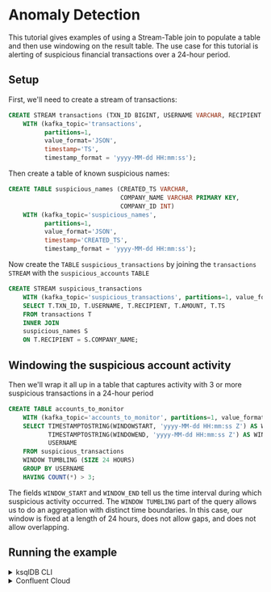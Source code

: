 
# Anomaly Detection

This tutorial gives examples of using a Stream-Table join to populate a table and then use windowing on the result table.  The use case for this tutorial 
is alerting of suspicious financial transactions over a 24-hour period.

## Setup

First, we'll need to create a stream of transactions:

```sql
CREATE STREAM transactions (TXN_ID BIGINT, USERNAME VARCHAR, RECIPIENT VARCHAR, AMOUNT DOUBLE, TS VARCHAR)
    WITH (kafka_topic='transactions',
          partitions=1,
          value_format='JSON',
          timestamp='TS',
          timestamp_format = 'yyyy-MM-dd HH:mm:ss');
```

Then create a table of known suspicious names:

```sql
CREATE TABLE suspicious_names (CREATED_TS VARCHAR,
                               COMPANY_NAME VARCHAR PRIMARY KEY,
                               COMPANY_ID INT)
    WITH (kafka_topic='suspicious_names',
          partitions=1,
          value_format='JSON',
          timestamp='CREATED_TS',
          timestamp_format = 'yyyy-MM-dd HH:mm:ss');
```

Now create the `TABLE` `suspicious_transactions` by joining the `transactions` `STREAM` with the `suspicious_accounts` `TABLE`

```sql
CREATE STREAM suspicious_transactions
    WITH (kafka_topic='suspicious_transactions', partitions=1, value_format='JSON') AS
    SELECT T.TXN_ID, T.USERNAME, T.RECIPIENT, T.AMOUNT, T.TS
    FROM transactions T
    INNER JOIN
    suspicious_names S
    ON T.RECIPIENT = S.COMPANY_NAME;
```

## Windowing the suspicious account activity
 
Then we'll wrap it all up in a table that captures activity with 3 or more suspicious transactions in a 24-hour period

```sql
CREATE TABLE accounts_to_monitor
    WITH (kafka_topic='accounts_to_monitor', partitions=1, value_format='JSON') AS
    SELECT TIMESTAMPTOSTRING(WINDOWSTART, 'yyyy-MM-dd HH:mm:ss Z') AS WINDOW_START, 
           TIMESTAMPTOSTRING(WINDOWEND, 'yyyy-MM-dd HH:mm:ss Z') AS WINDOW_END,
           USERNAME
    FROM suspicious_transactions
    WINDOW TUMBLING (SIZE 24 HOURS) 
    GROUP BY USERNAME
    HAVING COUNT(*) > 3;
```
The fields `WINDOW_START` and `WINDOW_END` tell us the time interval during which suspicious activity occurred. The `WINDOW TUMBLING` part of the query 
allows us to do an aggregation with distinct time boundaries. 
In this case, our window is fixed at a length of 24 hours, does not allow gaps, and does not allow overlapping.

## Running the example

<details>
  <summary>ksqlDB CLI </summary>

#### Prerequisites

* Docker running via [Docker Desktop](https://docs.docker.com/desktop/) or [Docker Engine](https://docs.docker.com/engine/install/)
* [Docker Compose](https://docs.docker.com/compose/install/). Ensure that the command `docker compose version` succeeds.

#### Run the commands

First, start ksqlDB and Kafka:

  ```shell
  docker compose -f ./docker/docker-compose-ksqldb.yml up -d
  ```
Next, open the ksqlDB CLI:

  ```shell
  docker exec -it ksqldb-cli ksql http://ksqldb-server:8088
  ```

Create the stream and table and populate them with data:

```sql
CREATE STREAM transactions (TXN_ID BIGINT, USERNAME VARCHAR, RECIPIENT VARCHAR, AMOUNT DOUBLE, TS VARCHAR)
    WITH (kafka_topic='transactions',
          partitions=1,
          value_format='JSON',
          timestamp='TS',
          timestamp_format = 'yyyy-MM-dd HH:mm:ss');
```

```sql
CREATE TABLE suspicious_names (CREATED_TS VARCHAR,
                               COMPANY_NAME VARCHAR PRIMARY KEY,
                               COMPANY_ID INT)
    WITH (kafka_topic='suspicious_names',
          partitions=1,
          value_format='JSON',
          timestamp='CREATED_TS',
          timestamp_format = 'yyyy-MM-dd HH:mm:ss');
```

```sql
INSERT INTO transactions (TXN_ID, USERNAME, RECIPIENT, AMOUNT, TS) VALUES (9900, 'Abby Normal', 'Verizon', 22.0, FORMAT_TIMESTAMP(FROM_UNIXTIME(UNIX_TIMESTAMP() - (1 * 24 * 60 * 60 * 1000 + 2 * 60 * 1000)),'yyyy-MM-dd HH:mm:ss'));
INSERT INTO transactions (TXN_ID, USERNAME, RECIPIENT, AMOUNT, TS) VALUES (12, 'Victor von Frankenstein', 'Tattered Cover', 7.0, FORMAT_TIMESTAMP(FROM_UNIXTIME(UNIX_TIMESTAMP() - (1 * 24 * 60 * 60 * 1000 + 3 * 60 * 1000)),'yyyy-MM-dd HH:mm:ss'));
INSERT INTO transactions (TXN_ID, USERNAME, RECIPIENT, AMOUNT, TS) VALUES (13, 'Frau Blücher', 'Peebles', 70.0, FORMAT_TIMESTAMP(FROM_UNIXTIME(UNIX_TIMESTAMP() - (1 * 24 * 60 * 60 * 1000 + 4 * 60 * 1000)),'yyyy-MM-dd HH:mm:ss'));
INSERT INTO transactions (TXN_ID, USERNAME, RECIPIENT, AMOUNT, TS) VALUES (9903, 'Abby Normal', 'Verizon', 61.0, FORMAT_TIMESTAMP(FROM_UNIXTIME(UNIX_TIMESTAMP() - (1 * 24 * 60 * 60 * 1000 + 5 * 60 * 1000)),'yyyy-MM-dd HH:mm:ss'));
INSERT INTO transactions (TXN_ID, USERNAME, RECIPIENT, AMOUNT, TS) VALUES (9901, 'Abby Normal', 'Spirit Halloween', 83.0, FORMAT_TIMESTAMP(FROM_UNIXTIME(UNIX_TIMESTAMP() - (1 * 24 * 60 * 60 * 1000 + 6 * 60 * 1000)),'yyyy-MM-dd HH:mm:ss'));
INSERT INTO transactions (TXN_ID, USERNAME, RECIPIENT, AMOUNT, TS) VALUES (9902, 'Abby Normal', 'Spirit Halloween', 46.0, FORMAT_TIMESTAMP(FROM_UNIXTIME(UNIX_TIMESTAMP() - (1 * 24 * 60 * 60 * 1000 + 7 * 60 * 1000)),'yyyy-MM-dd HH:mm:ss'));
INSERT INTO transactions (TXN_ID, USERNAME, RECIPIENT, AMOUNT, TS) VALUES (9904, 'Abby Normal', 'Spirit Halloween', 59.0, FORMAT_TIMESTAMP(FROM_UNIXTIME(UNIX_TIMESTAMP() - (1 * 24 * 60 * 60 * 1000 + 8 * 60 * 1000)),'yyyy-MM-dd HH:mm:ss'));
INSERT INTO transactions (TXN_ID, USERNAME, RECIPIENT, AMOUNT, TS) VALUES (6, 'Victor von Frankenstein', 'Confluent Cloud', 21.0, FORMAT_TIMESTAMP(FROM_UNIXTIME(UNIX_TIMESTAMP() - (1 * 24 * 60 * 60 * 1000 + 9 * 60 * 1000)),'yyyy-MM-dd HH:mm:ss'));
INSERT INTO transactions (TXN_ID, USERNAME, RECIPIENT, AMOUNT, TS) VALUES (18, 'Frau Blücher', 'Target', 70.0, FORMAT_TIMESTAMP(FROM_UNIXTIME(UNIX_TIMESTAMP() - (1 * 24 * 60 * 60 * 1000 + 10 * 60 * 1000)),'yyyy-MM-dd HH:mm:ss'));
INSERT INTO transactions (TXN_ID, USERNAME, RECIPIENT, AMOUNT, TS) VALUES (7, 'Victor von Frankenstein', 'Verizon', 100.0, FORMAT_TIMESTAMP(FROM_UNIXTIME(UNIX_TIMESTAMP() - (1 * 24 * 60 * 60 * 1000 + 11 * 60 * 1000)),'yyyy-MM-dd HH:mm:ss'));
INSERT INTO transactions (TXN_ID, USERNAME, RECIPIENT, AMOUNT, TS) VALUES (19, 'Frau Blücher', 'Goodwill', 7.0, FORMAT_TIMESTAMP(FROM_UNIXTIME(UNIX_TIMESTAMP() - (1 * 24 * 60 * 60 * 1000 + 12 * 60 * 1000)),'yyyy-MM-dd HH:mm:ss'));
```

```sql
INSERT INTO suspicious_names (CREATED_TS, COMPANY_NAME, COMPANY_ID) VALUES (FORMAT_TIMESTAMP(FROM_UNIXTIME(UNIX_TIMESTAMP() - (5 * 24 * 60 * 60 * 1000)),'yyyy-MM-dd HH:mm:ss'), 'Verizon', 1);
INSERT INTO suspicious_names (CREATED_TS, COMPANY_NAME, COMPANY_ID) VALUES (FORMAT_TIMESTAMP(FROM_UNIXTIME(UNIX_TIMESTAMP() - (4 * 24 * 60 * 60 * 1000)),'yyyy-MM-dd HH:mm:ss'), 'Spirit Halloween', 2);
INSERT INTO suspicious_names (CREATED_TS, COMPANY_NAME, COMPANY_ID) VALUES (FORMAT_TIMESTAMP(FROM_UNIXTIME(UNIX_TIMESTAMP() - (3 * 24 * 60 * 60 * 1000)),'yyyy-MM-dd HH:mm:ss'), 'Best Buy', 3);
```

Note that for the `INSERT` statements you're using [ksqlDB date and time functions](https://docs.ksqldb.io/en/latest/developer-guide/ksqldb-reference/scalar-functions/#date-and-time) 
like `FORMAT_TIMESTAMP(FROM_UNIXTIME(UNIX_TIMESTAMP()), 'yyyy-MM-dd''T''HH:mm:ssX')` vs. 
hard-coded values because when ksqlDB creates the topics, they have a default retention value of 7 days.  
Since this tutorial is a static resource, we'll always want to insert current timestamps, otherwise you'll get unexpected results.

Before we get too far, let’s set the `auto.offset.reset` configuration parameter to `earliest`. This means all new ksqlDB queries will
automatically compute their results from the beginning of a stream, rather than the end. This isn’t always what you’ll want to do in
production, but it makes query results much easier to see in examples like this.

`SET 'auto.offset.reset' = 'earliest';`
 
Now create a stream that joins the `transactions` stream with the `suspicious_names` table:

```sql
CREATE STREAM suspicious_transactions
    WITH (kafka_topic='suspicious_transactions', partitions=1, value_format='JSON') AS
    SELECT T.TXN_ID, T.USERNAME, T.RECIPIENT, T.AMOUNT, T.TS
    FROM transactions T
    INNER JOIN
    suspicious_names S
    ON T.RECIPIENT = S.COMPANY_NAME;
```

Finally, create the table to capture accounts having more than 3 suspicious transactions within a 24-hour period:

```sql
CREATE TABLE accounts_to_monitor
    WITH (kafka_topic='accounts_to_monitor', partitions=1, value_format='JSON') AS
    SELECT TIMESTAMPTOSTRING(WINDOWSTART, 'yyyy-MM-dd HH:mm:ss Z') AS WINDOW_START, 
           TIMESTAMPTOSTRING(WINDOWEND, 'yyyy-MM-dd HH:mm:ss Z') AS WINDOW_END,
           USERNAME
    FROM suspicious_transactions
    WINDOW TUMBLING (SIZE 24 HOURS) 
    GROUP BY USERNAME
    HAVING COUNT(*) > 3;
```

Query the `accounts_to_monitor` to view the results:

```sql
SELECT *
FROM accounts_to_monitor
EMIT CHANGES;
```

The query output should look something like this:
```commandline
+-------------------------------+-------------------------------+-------------------------------+-------------------------------+-------------------------------+
|USERNAME                       |WINDOWSTART                    |WINDOWEND                      |WINDOW_START                   |WINDOW_END                     |
+-------------------------------+-------------------------------+-------------------------------+-------------------------------+-------------------------------+
|Abby Normal                    |1702166400000                  |1702252800000                  |2023-12-10 00:00:00 +0000      |2023-12-11 00:00:00 +0000      |
```


When you are finished, clean up the containers used for this tutorial by running:

  ```shell
  docker compose -f ./docker/docker-compose-ksqldb.yml down -v
  ```

</details>

<details>
<summary> Confluent Cloud </summary>

#### Prerequisites

* A [Confluent Cloud](https://confluent.cloud/signup) account
* A ksqlDB cluster created in Confluent Cloud. Follow [this quick start](https://docs.confluent.io/cloud/current/get-started/index.html#section-2-add-ksql-cloud-to-the-cluster) to create one.

#### Run the commands

In the Confluent Cloud Console, navigate to your environment and then click the `ksqlDB` link from left-side menu. Then click on the
name of ksqlDB cluster you created.

Finally, run following SQL statements in the ksqlDB UI `Editor` tab:

Create the stream and table and populate them with data

```sql
CREATE STREAM transactions (TXN_ID BIGINT, USERNAME VARCHAR, RECIPIENT VARCHAR, AMOUNT DOUBLE, TS VARCHAR)
    WITH (kafka_topic='transactions',
          partitions=1,
          value_format='JSON',
          timestamp='TS',
          timestamp_format = 'yyyy-MM-dd HH:mm:ss');
```

```sql
CREATE TABLE suspicious_names (CREATED_TS VARCHAR,
                               COMPANY_NAME VARCHAR PRIMARY KEY,
                               COMPANY_ID INT)
    WITH (kafka_topic='suspicious_names',
          partitions=1,
          value_format='JSON',
          timestamp='CREATED_TS',
          timestamp_format = 'yyyy-MM-dd HH:mm:ss');
```

```sql
INSERT INTO transactions (TXN_ID, USERNAME, RECIPIENT, AMOUNT, TS) VALUES (9900, 'Abby Normal', 'Verizon', 22.0, FORMAT_TIMESTAMP(FROM_UNIXTIME(UNIX_TIMESTAMP() - (1 * 24 * 60 * 60 * 1000 + 2 * 60 * 1000)),'yyyy-MM-dd HH:mm:ss'));
INSERT INTO transactions (TXN_ID, USERNAME, RECIPIENT, AMOUNT, TS) VALUES (12, 'Victor von Frankenstein', 'Tattered Cover', 7.0, FORMAT_TIMESTAMP(FROM_UNIXTIME(UNIX_TIMESTAMP() - (1 * 24 * 60 * 60 * 1000 + 3 * 60 * 1000)),'yyyy-MM-dd HH:mm:ss'));
INSERT INTO transactions (TXN_ID, USERNAME, RECIPIENT, AMOUNT, TS) VALUES (13, 'Frau Blücher', 'Peebles', 70.0, FORMAT_TIMESTAMP(FROM_UNIXTIME(UNIX_TIMESTAMP() - (1 * 24 * 60 * 60 * 1000 + 4 * 60 * 1000)),'yyyy-MM-dd HH:mm:ss'));
INSERT INTO transactions (TXN_ID, USERNAME, RECIPIENT, AMOUNT, TS) VALUES (9903, 'Abby Normal', 'Verizon', 61.0, FORMAT_TIMESTAMP(FROM_UNIXTIME(UNIX_TIMESTAMP() - (1 * 24 * 60 * 60 * 1000 + 5 * 60 * 1000)),'yyyy-MM-dd HH:mm:ss'));
INSERT INTO transactions (TXN_ID, USERNAME, RECIPIENT, AMOUNT, TS) VALUES (9901, 'Abby Normal', 'Spirit Halloween', 83.0, FORMAT_TIMESTAMP(FROM_UNIXTIME(UNIX_TIMESTAMP() - (1 * 24 * 60 * 60 * 1000 + 6 * 60 * 1000)),'yyyy-MM-dd HH:mm:ss'));
INSERT INTO transactions (TXN_ID, USERNAME, RECIPIENT, AMOUNT, TS) VALUES (9902, 'Abby Normal', 'Spirit Halloween', 46.0, FORMAT_TIMESTAMP(FROM_UNIXTIME(UNIX_TIMESTAMP() - (1 * 24 * 60 * 60 * 1000 + 7 * 60 * 1000)),'yyyy-MM-dd HH:mm:ss'));
INSERT INTO transactions (TXN_ID, USERNAME, RECIPIENT, AMOUNT, TS) VALUES (9904, 'Abby Normal', 'Spirit Halloween', 59.0, FORMAT_TIMESTAMP(FROM_UNIXTIME(UNIX_TIMESTAMP() - (1 * 24 * 60 * 60 * 1000 + 8 * 60 * 1000)),'yyyy-MM-dd HH:mm:ss'));
INSERT INTO transactions (TXN_ID, USERNAME, RECIPIENT, AMOUNT, TS) VALUES (6, 'Victor von Frankenstein', 'Confluent Cloud', 21.0, FORMAT_TIMESTAMP(FROM_UNIXTIME(UNIX_TIMESTAMP() - (1 * 24 * 60 * 60 * 1000 + 9 * 60 * 1000)),'yyyy-MM-dd HH:mm:ss'));
INSERT INTO transactions (TXN_ID, USERNAME, RECIPIENT, AMOUNT, TS) VALUES (18, 'Frau Blücher', 'Target', 70.0, FORMAT_TIMESTAMP(FROM_UNIXTIME(UNIX_TIMESTAMP() - (1 * 24 * 60 * 60 * 1000 + 10 * 60 * 1000)),'yyyy-MM-dd HH:mm:ss'));
INSERT INTO transactions (TXN_ID, USERNAME, RECIPIENT, AMOUNT, TS) VALUES (7, 'Victor von Frankenstein', 'Verizon', 100.0, FORMAT_TIMESTAMP(FROM_UNIXTIME(UNIX_TIMESTAMP() - (1 * 24 * 60 * 60 * 1000 + 11 * 60 * 1000)),'yyyy-MM-dd HH:mm:ss'));
INSERT INTO transactions (TXN_ID, USERNAME, RECIPIENT, AMOUNT, TS) VALUES (19, 'Frau Blücher', 'Goodwill', 7.0, FORMAT_TIMESTAMP(FROM_UNIXTIME(UNIX_TIMESTAMP() - (1 * 24 * 60 * 60 * 1000 + 12 * 60 * 1000)),'yyyy-MM-dd HH:mm:ss'));
```

```sql
INSERT INTO suspicious_names (CREATED_TS, COMPANY_NAME, COMPANY_ID) VALUES (FORMAT_TIMESTAMP(FROM_UNIXTIME(UNIX_TIMESTAMP() - (5 * 24 * 60 * 60 * 1000)),'yyyy-MM-dd HH:mm:ss'), 'Verizon', 1);
INSERT INTO suspicious_names (CREATED_TS, COMPANY_NAME, COMPANY_ID) VALUES (FORMAT_TIMESTAMP(FROM_UNIXTIME(UNIX_TIMESTAMP() - (4 * 24 * 60 * 60 * 1000)),'yyyy-MM-dd HH:mm:ss'), 'Spirit Halloween', 2);
INSERT INTO suspicious_names (CREATED_TS, COMPANY_NAME, COMPANY_ID) VALUES (FORMAT_TIMESTAMP(FROM_UNIXTIME(UNIX_TIMESTAMP() - (3 * 24 * 60 * 60 * 1000)),'yyyy-MM-dd HH:mm:ss'), 'Best Buy', 3);
```

Note that for the `INSERT` statements you're using [ksqlDB date and time functions](https://docs.ksqldb.io/en/latest/developer-guide/ksqldb-reference/scalar-functions/#date-and-time)
like `FORMAT_TIMESTAMP(FROM_UNIXTIME(UNIX_TIMESTAMP()), 'yyyy-MM-dd''T''HH:mm:ssX')` vs.
hard-coded values because when ksqlDB creates the topics, they have a default retention value of 7 days.  
Since this tutorial is a static resource, we'll always want to insert current timestamps, otherwise you'll get unexpected results.

Now create a stream that joins the `transactions` stream with the `suspicious_names` table

```sql
CREATE STREAM suspicious_transactions
    WITH (kafka_topic='suspicious_transactions', partitions=1, value_format='JSON') AS
    SELECT T.TXN_ID, T.USERNAME, T.RECIPIENT, T.AMOUNT, T.TS
    FROM transactions T
    INNER JOIN
    suspicious_names S
    ON T.RECIPIENT = S.COMPANY_NAME;
```

Finally, create the table to capture accounts having more than 3 suspicious transactions within a 24-hour period:

```sql
CREATE TABLE accounts_to_monitor
    WITH (kafka_topic='accounts_to_monitor', partitions=1, value_format='JSON') AS
    SELECT TIMESTAMPTOSTRING(WINDOWSTART, 'yyyy-MM-dd HH:mm:ss Z') AS WINDOW_START, 
           TIMESTAMPTOSTRING(WINDOWEND, 'yyyy-MM-dd HH:mm:ss Z') AS WINDOW_END,
           USERNAME
    FROM suspicious_transactions
    WINDOW TUMBLING (SIZE 24 HOURS) 
    GROUP BY USERNAME
    HAVING COUNT(*) > 3;
```

Query the `accounts_to_monitor` to view the results:

```sql
SELECT *
FROM accounts_to_monitor
EMIT CHANGES;
```

The query output should look something like this:

![cloud anomaly results](img/anomaly-detection.png)

</details>

